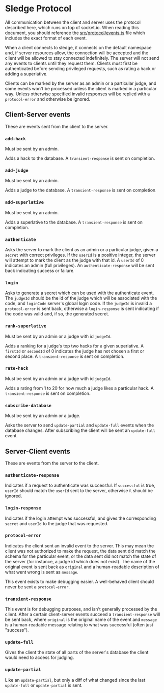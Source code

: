 # Sledge Protocol

All communication between the client and server uses the protocol described
here, which runs on top of socket.io. When reading this document, you should
reference the [src/protocol/events.ts](../src/protocol/events.ts) file which
includes the exact format of each event.

When a client connects to sledge, it connects on the default namespace and, if
server resources allow, the connection will be accepted and the client will be
allowed to stay connected indefinitely. The server will not send any events to
clients until they request them. Clients must first be authenticated before
sending privileged requests, such as rating a hack or adding a superlative.

Clients can be marked by the server as an admin or a particular judge, and some
events won't be processed unless the client is marked in a particular way.
Unless otherwise specified invalid responses will be replied with a
`protocol-error` and otherwise be ignored.

## Client-Server events

These are events sent from the client to the server.

### `add-hack`

Must be sent by an admin.

Adds a hack to the database. A `transient-response` is sent on completion.

### `add-judge`

Must be sent by an admin.

Adds a judge to the database. A `transient-response` is sent on completion.

### `add-superlative`

Must be sent by an admin.

Adds a superlative to the database. A `transient-response` is sent on
completion.

### `authenticate`

Asks the server to mark the client as an admin or a particular judge, given a
`secret` with correct privileges. If the `userId` is a positive integer, the
server will attempt to mark the client as the judge with that id. A `userId` of
0 indicates an admin (full privileges). An `authenticate-response` will be sent
back indicating success or failure.

### `login`

Asks to generate a secret which can be used with the authenticate event. The
`judgeId` should be the id of the judge which will be associated with the code,
and `loginCode` server's global login code. If the `judgeId` is invalid a
`protocol-error` is sent back, otherwise a `login-response` is sent indicating
if the code was valid and, if so, the generated secret.

### `rank-superlative`

Must be sent by an admin or a judge with id `judgeId`.

Adds a ranking for a judge's top two hacks for a given superlative. A `firstId`
or `secondId` of 0 indicates the judge has not chosen a first or second place. A
`transient-response` is sent on completion.

### `rate-hack`

Must be sent by an admin or a judge with id `judgeId`.

Adds a rating from 1 to 20 for how much a judge likes a particular hack. A
`transient-response` is sent on completion.

### `subscribe-database`

Must be sent by an admin or a judge.

Asks the server to send `update-partial` and `update-full` events when the
database changes. After subscribing the client will be sent an `update-full`
event.

## Server-Client events

These are events from the server to the client.

### `authenticate-response`

Indicates if a request to authenticate was successful. If `successful` is true,
`userId` should match the `userId` sent to the server, otherwise it should be
ignored.

### `login-response`

Indicates if the login attempt was successful, and gives the corresponding
`secret` and `userId` to the judge that was requested.

### `protocol-error`

Indicates the client sent an invalid event to the server. This may mean the
client was not authorized to make the request, the data sent did match the
schema for the particular event, or the data sent did not match the state of the
server (for instance, a judge id which does not exist). The name of the original
event is sent back as `original` and a human-readable description of what went
wrong is sent as `message`.

This event exists to make debugging easier. A well-behaved client should never
be sent a `protocol-error`.

### `transient-response`

This event is for debugging purposes, and isn't generally processed by the
client. After a certain client-server events succeed a `transient-response` will
be sent back, where `original` is the original name of the event and `message`
is a human-readable message relating to what was successful (often just
"success").

### `update-full`

Gives the client the state of all parts of the server's database the client
would need to access for judging.

### `update-partial`

Like an `update-partial`, but only a diff of what changed since the last
`update-full` or `update-partial` is sent.
